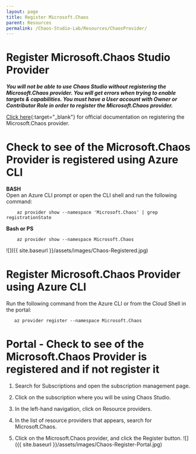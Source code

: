 ```yaml
---
layout: page
title: Register Microsoft.Chaos
parent: Resources 
permalink: /Chaos-Studio-Lab/Resources/ChaosProvider/
---
```

# Register Microsoft.Chaos Studio Provider
***You will not be able to use Chaos Studio without registering the Microsoft.Chaos provider.  You will get errors when trying to enable targets & capabilities.  You must have a User account with Owner or Contributor Role in order to register the Microsoft.Chaos provider.***

[Click here](https://learn.microsoft.com/en-us/azure/chaos-studio/chaos-studio-quickstart-azure-portal#register-the-chaos-studio-resource-provider){:target="_blank"}  for official documentation on registering the Microsoft.Chaos provider.

# Check to see of the Microsoft.Chaos Provider is registered using Azure CLI

**BASH**<br>
Open an Azure CLI prompt or open the CLI shell and run the following  command:<br>

        az provider show --namespace 'Microsoft.Chaos' | grep registrationState

**Bash or PS**
      
        az provider show --namespace Microsoft.Chaos
        
 ![]({{ site.baseurl }}/assets/images/Chaos-Registered.jpg)

# Register Microsoft.Chaos Provider using Azure CLI
Run the following command from the Azure CLI or from the Cloud Shell in the portal:

       az provider register --namespace Microsoft.Chaos

# Portal - Check to see of the Microsoft.Chaos Provider is registered and if not register it
1. Search for Subscriptions and open the subscription management page.

2. Click on the subscription where you will be using Chaos Studio.

3. In the left-hand navigation, click on Resource providers.

4. In the list of resource providers that appears, search for Microsoft.Chaos.

5. Click on the Microsoft.Chaos provider, and click the Register button.
![]({{ site.baseurl }}/assets/images/Chaos-Register-Portal.jpg)

